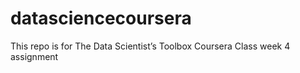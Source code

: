 # datasciencecoursera
This repo is for The Data Scientist’s Toolbox Coursera Class week 4 assignment
